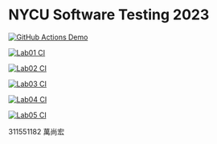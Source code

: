 # NYCU Software Testing 2023

[![GitHub Actions Demo](https://github.com/ShangHungWan/311551182-ST-2023/actions/workflows/github-actions-demo.yml/badge.svg)](https://github.com/ShangHungWan/311551182-ST-2023/actions/workflows/github-actions-demo.yml)

[![Lab01 CI](https://github.com/ShangHungWan/311551182-ST-2023/actions/workflows/Lab01-CI.yml/badge.svg)](https://github.com/ShangHungWan/311551182-ST-2023/actions/workflows/Lab01-CI.yml)

[![Lab02 CI](https://github.com/ShangHungWan/311551182-ST-2023/actions/workflows/Lab02-CI.yml/badge.svg)](https://github.com/ShangHungWan/311551182-ST-2023/actions/workflows/Lab02-CI.yml)

[![Lab03 CI](https://github.com/ShangHungWan/311551182-ST-2023/actions/workflows/Lab03-CI.yml/badge.svg)](https://github.com/ShangHungWan/311551182-ST-2023/actions/workflows/Lab03-CI.yml)

[![Lab04 CI](https://github.com/ShangHungWan/311551182-ST-2023/actions/workflows/Lab04-CI.yml/badge.svg)](https://github.com/ShangHungWan/311551182-ST-2023/actions/workflows/Lab04-CI.yml)

[![Lab05 CI](https://github.com/ShangHungWan/311551182-ST-2023/actions/workflows/Lab05-CI.yml/badge.svg)](https://github.com/ShangHungWan/311551182-ST-2023/actions/workflows/Lab05-CI.yml)

311551182 萬尚宏
